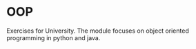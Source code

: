 # OOP
Exercises for University. The module focuses on object oriented programming in python and java.
